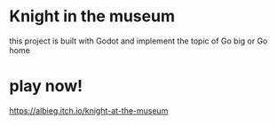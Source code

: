 # Knight in the museum<br>
this project is built with Godot and implement the topic of Go big or Go home

# play now!

https://albieg.itch.io/knight-at-the-museum
